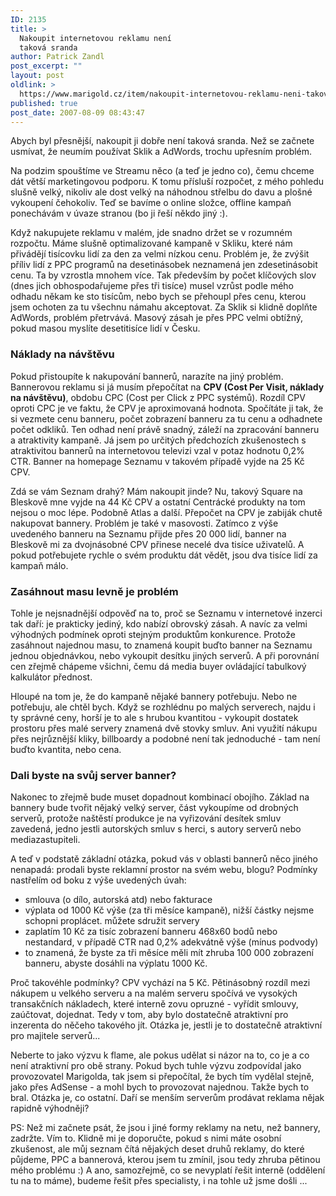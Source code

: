 ```yaml
---
ID: 2135
title: >
  Nakoupit internetovou reklamu není
  taková sranda
author: Patrick Zandl
post_excerpt: ""
layout: post
oldlink: >
  https://www.marigold.cz/item/nakoupit-internetovou-reklamu-neni-takova-sranda
published: true
post_date: 2007-08-09 08:43:47
---
```

Abych byl přesnější, nakoupit ji dobře není taková sranda. Než se začnete usmívat, že neumím používat Sklik a AdWords, trochu upřesním problém. 

Na podzim spouštíme ve Streamu něco (a teď je jedno co), čemu chceme dát větší marketingovou podporu. K tomu přísluší rozpočet, z mého pohledu slušně velký, nikoliv ale dost velký na náhodnou střelbu do davu a plošné vykoupení čehokoliv. Teď se bavíme o online složce, offline kampaň ponechávám v úvaze stranou (bo ji řeší někdo jiný :).

Když nakupujete reklamu v malém, jde snadno držet se v rozumném rozpočtu. Máme slušně optimalizované kampaně v Skliku, které nám přivádějí tisícovku lidí za den za velmi nízkou cenu. Problém je, že zvýšit příliv lidí z PPC programů na desetinásobek neznamená jen zdesetinásobit cenu. Ta by vzrostla mnohem více. Tak především by počet klíčových slov (dnes jich obhospodařujeme přes tři tisíce) musel vzrůst podle mého odhadu někam ke sto tisícům, nebo bych se přehoupl přes cenu, kterou jsem ochoten za tu všechnu námahu akceptovat. Za Sklik si klidně doplňte AdWords, problém přetrvává. Masový zásah je přes PPC velmi obtížný, pokud masou myslíte desetitisíce lidí v Česku. 

<h3>Náklady na návštěvu</h3>

Pokud přistoupíte k nakupování bannerů, narazíte na jiný problém. Bannerovou reklamu si já musím přepočítat na <strong>CPV (Cost Per Visit, náklady na návštěvu)</strong>, obdobu CPC (Cost per Click z PPC systémů). Rozdíl CPV oproti CPC je ve faktu, že CPV je aproximovaná hodnota. Spočítáte ji tak, že si vezmete cenu banneru, počet zobrazení banneru za tu cenu a odhadnete počet odkliků. Ten odhad není právě snadný, záleží na zpracování banneru a atraktivity kampaně. Já jsem po určitých předchozích zkušenostech s atraktivitou bannerů na internetovou televizi vzal v potaz hodnotu 0,2% CTR. Banner na homepage Seznamu v takovém případě vyjde na 25 Kč CPV. <!--more-->

Zdá se vám Seznam drahý? Mám nakoupit jinde? Nu, takový Square na Bleskově mne vyjde na 44 Kč CPV a ostatní Centrácké produkty na tom nejsou o moc lépe. Podobně Atlas a další. Přepočet na CPV je zabiják chutě nakupovat bannery. Problém je také v masovosti. Zatímco z výše uvedeného banneru na Seznamu přijde přes 20 000 lidí, banner na Bleskově mi za dvojnásobné CPV přinese necelé dva tisíce uživatelů. A pokud potřebujete rychle o svém produktu dát vědět, jsou dva tisíce lidí za kampaň málo. 

<h3>Zasáhnout masu levně je problém</h3>

Tohle je nejsnadnější odpověď na to, proč se Seznamu v internetové inzerci tak daří: je prakticky jediný, kdo nabízí obrovský zásah. A navíc za velmi výhodných podmínek oproti stejným produktům konkurence. Protože zasáhnout najednou masu, to znamená koupit buďto banner na Seznamu jednou objednávkou, nebo vykoupit desítku jiných serverů. A při porovnání cen zřejmě chápeme všichni, čemu dá media buyer ovládající tabulkový kalkulátor přednost. 

Hloupé na tom je, že do kampaně nějaké bannery potřebuju. Nebo ne potřebuju, ale chtěl bych. Když se rozhlédnu po malých serverech, najdu i ty správné ceny, horší je to ale s hrubou kvantitou - vykoupit dostatek prostoru přes malé servery znamená dvě stovky smluv. Ani využití nákupu přes nejrůznější kliky, billboardy a podobné není tak jednoduché - tam není buďto kvantita, nebo cena. 

<h3>Dali byste na svůj server banner?</h3>

Nakonec to zřejmě bude muset dopadnout kombinací obojího. Základ na bannery bude tvořit nějaký velký server, část vykoupíme od drobných serverů, protože naštěstí produkce je na vyřizování desítek smluv zavedená, jedno jestli autorských smluv s herci, s autory serverů nebo mediazastupiteli. 

A teď v podstatě základní otázka, pokud vás v oblasti bannerů něco jiného nenapadá: prodali byste reklamní prostor na svém webu, blogu? Podmínky nastřelím od boku z výše uvedených úvah:

- smlouva (o dílo, autorská atd) nebo fakturace
- výplata od 1000 Kč výše (za tři měsíce kampaně), nižší částky nejsme schopni proplácet. můžete sdružit servery
- zaplatím 10 Kč za tisíc zobrazení banneru 468x60 bodů nebo nestandard, v případě CTR nad 0,2% adekvátně výše (mínus podvody)
- to znamená, že byste za tři měsíce měli mít zhruba 100 000 zobrazení banneru, abyste dosáhli na výplatu 1000 Kč. 

Proč takovéhle podmínky? CPV vychází na 5 Kč. Pětinásobný rozdíl mezi nákupem u velkého serveru a na malém serveru spočívá ve vysokých transakčních nákladech, které interně zovu opruzné - vyřídit smlouvy, zaúčtovat, dojednat. Tedy v tom, aby bylo dostatečně atraktivní pro inzerenta do něčeho takového jít. Otázka je, jestli je to dostatečně atraktivní pro majitele serverů... 

Neberte to jako výzvu k flame, ale pokus udělat si názor na to, co je a co není atraktivní pro obě strany. Pokud bych tuhle výzvu zodpovídal jako provozovatel Marigolda, tak jsem si přepočítal, že bych tím vydělal stejně, jako přes AdSense - a mohl bych to provozovat najednou. Takže bych to bral. Otázka je, co ostatní. Daří se menším serverům prodávat reklama nějak rapidně výhodněji?

PS: Než mi začnete psát, že jsou i jiné formy reklamy na netu, než bannery, zadržte. Vím to. Klidně mi je doporučte, pokud s nimi máte osobní zkušenost, ale můj seznam čítá nějakých deset druhů reklamy, do které půjdeme, PPC a bannerová, kterou jsem tu zmínil, jsou tedy zhruba pětinou mého problému :) A ano, samozřejmě, co se nevyplatí řešit interně (oddělení tu na to máme), budeme řešit přes specialisty, i na tohle už jsme došli ...